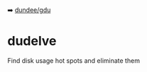 ➡️ [dundee/gdu](https://github.com/dundee/gdu)

# dudelve
Find disk usage hot spots and eliminate them
